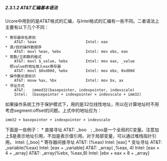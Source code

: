 
##### 2.3.1.2 AT&T汇编基本语法

Ucore中用到的是AT&T格式的汇编，与Intel格式的汇编有一些不同。二者语法上主要有以下几个不同：

	* 寄存器命名原则
		AT&T: %eax                      Intel: eax
	* 源/目的操作数顺序 
		AT&T: movl %eax, %ebx           Intel: mov ebx, eax
	* 常数/立即数的格式　
		AT&T: movl $_value, %ebx        Intel: mov eax, _value
	  把value的地址放入eax寄存器
		AT&T: movl $0xd00d, %ebx        Intel: mov ebx, 0xd00d
	* 操作数长度标识 
		AT&T: movw %ax, %bx             Intel: mov bx, ax
	* 寻址方式 
		AT&T:   immed32(basepointer, indexpointer, indexscale)
		Intel:  [basepointer + indexpointer × indexscale + imm32)
如果操作系统工作于保护模式下，用的是32位线性地址，所以在计算地址时不用考虑segment:offset的问题。上式中的地址应为：

	imm32 + basepointer + indexpointer × indexscale

下面是一些例子：
	* 直接寻址 
            AT&T:  _boo　; _boo是一个全局的C变量。注意加上$是表示地址引用，不加是表示值引用。对于局部变量，可以通过堆栈指针引用。
            Intel: [_boo]
	* 寄存器间接寻址 
            AT&T: (%eax)                        Intel: [eax]
	* 变址寻址 
            AT&T: _variable(%eax)               Intel: [eax + _variable]
            AT&T: _array( ,%eax, 4)             Intel: [eax × 4 + _array]
            AT&T: _array(%ebx, %eax,8)          Intel: [ebx + eax × 8 + _array]
